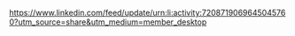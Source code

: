 https://www.linkedin.com/feed/update/urn:li:activity:7208719069645045760?utm_source=share&utm_medium=member_desktop
